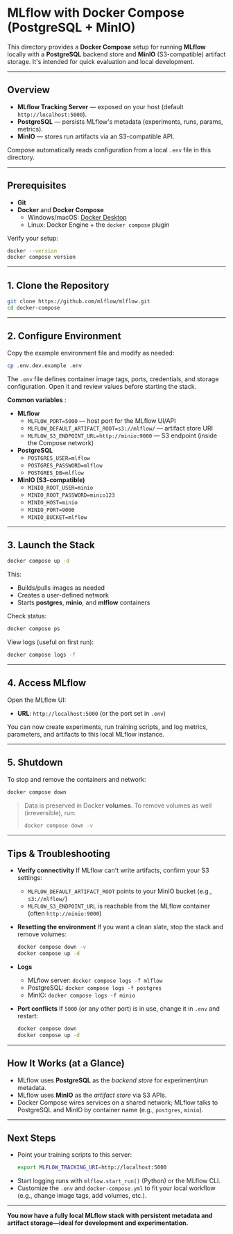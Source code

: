 # MLflow with Docker Compose (PostgreSQL + MinIO)

This directory provides a **Docker Compose** setup for running **MLflow** locally with a **PostgreSQL** backend store and **MinIO** (S3-compatible) artifact storage. It's intended for quick evaluation and local development.

---

## Overview

- **MLflow Tracking Server** — exposed on your host (default `http://localhost:5000`).
- **PostgreSQL** — persists MLflow's metadata (experiments, runs, params, metrics).
- **MinIO** — stores run artifacts via an S3-compatible API.

Compose automatically reads configuration from a local `.env` file in this directory.

---

## Prerequisites

- **Git**
- **Docker** and **Docker Compose**
  - Windows/macOS: [Docker Desktop](https://www.docker.com/products/docker-desktop/)
  - Linux: Docker Engine + the `docker compose` plugin

Verify your setup:

```bash
docker --version
docker compose version
```

---

## 1. Clone the Repository

```bash
git clone https://github.com/mlflow/mlflow.git
cd docker-compose
```

---

## 2. Configure Environment

Copy the example environment file and modify as needed:

```bash
cp .env.dev.example .env
```

The `.env` file defines container image tags, ports, credentials, and storage configuration. Open it and review values before starting the stack.

**Common variables** :

- **MLflow**
  - `MLFLOW_PORT=5000` — host port for the MLflow UI/API
  - `MLFLOW_DEFAULT_ARTIFACT_ROOT=s3://mlflow/` — artifact store URI
  - `MLFLOW_S3_ENDPOINT_URL=http://minio:9000` — S3 endpoint (inside the Compose network)
- **PostgreSQL**
  - `POSTGRES_USER=mlflow`
  - `POSTGRES_PASSWORD=mlflow`
  - `POSTGRES_DB=mlflow`
- **MinIO (S3-compatible)**
  - `MINIO_ROOT_USER=minio`
  - `MINIO_ROOT_PASSWORD=minio123`
  - `MINIO_HOST=minio`
  - `MINIO_PORT=9000`
  - `MINIO_BUCKET=mlflow`

---

## 3. Launch the Stack

```bash
docker compose up -d
```

This:

- Builds/pulls images as needed
- Creates a user-defined network
- Starts **postgres**, **minio**, and **mlflow** containers

Check status:

```bash
docker compose ps
```

View logs (useful on first run):

```bash
docker compose logs -f
```

---

## 4. Access MLflow

Open the MLflow UI:

- **URL**: `http://localhost:5000` (or the port set in `.env`)

You can now create experiments, run training scripts, and log metrics, parameters, and artifacts to this local MLflow instance.

---

## 5. Shutdown

To stop and remove the containers and network:

```bash
docker compose down
```

> Data is preserved in Docker **volumes**. To remove volumes as well (irreversible), run:
>
> ```bash
> docker compose down -v
> ```

---

## Tips & Troubleshooting

- **Verify connectivity**
  If MLflow can't write artifacts, confirm your S3 settings:

  - `MLFLOW_DEFAULT_ARTIFACT_ROOT` points to your MinIO bucket (e.g., `s3://mlflow/`)
  - `MLFLOW_S3_ENDPOINT_URL` is reachable from the MLflow container (often `http://minio:9000`)

- **Resetting the environment**
  If you want a clean slate, stop the stack and remove volumes:

  ```bash
  docker compose down -v
  docker compose up -d
  ```

- **Logs**

  - MLflow server: `docker compose logs -f mlflow`
  - PostgreSQL: `docker compose logs -f postgres`
  - MinIO: `docker compose logs -f minio`

- **Port conflicts**
  If `5000` (or any other port) is in use, change it in `.env` and restart:
  ```bash
  docker compose down
  docker compose up -d
  ```

---

## How It Works (at a Glance)

- MLflow uses **PostgreSQL** as the _backend store_ for experiment/run metadata.
- MLflow uses **MinIO** as the _artifact store_ via S3 APIs.
- Docker Compose wires services on a shared network; MLflow talks to PostgreSQL and MinIO by container name (e.g., `postgres`, `minio`).

---

## Next Steps

- Point your training scripts to this server:
  ```bash
  export MLFLOW_TRACKING_URI=http://localhost:5000
  ```
- Start logging runs with `mlflow.start_run()` (Python) or the MLflow CLI.
- Customize the `.env` and `docker-compose.yml` to fit your local workflow (e.g., change image tags, add volumes, etc.).

---

**You now have a fully local MLflow stack with persistent metadata and artifact storage—ideal for development and experimentation.**
